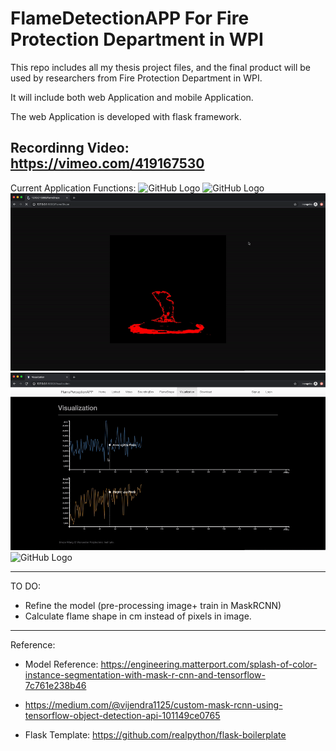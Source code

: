 # FlameDetectionAPP For Fire Protection Department in WPI


This repo includes all my thesis project files, and the final product will be used by researchers from Fire Protection Department in WPI.

It will include both web Application and mobile Application.

The web Application is developed with flask framework.

Recordinng Video: https://vimeo.com/419167530
--------------------------------------------------
Current Application Functions:
![GitHub Logo](/FLAME1.gif)
![GitHub Logo](/FLAME2.gif)
![GitHub Logo](/FLAME3.gif)
![GitHub Logo](/FLAME4.gif)
![GitHub Logo](/FLAME5.gif)


--------------------------------------------------
TO DO:

- Refine the model (pre-processing image+ train in MaskRCNN)
- Calculate flame shape in cm instead of pixels in image. 

--------------------------------------------------
Reference:
- Model Reference: https://engineering.matterport.com/splash-of-color-instance-segmentation-with-mask-r-cnn-and-tensorflow-7c761e238b46

- https://medium.com/@vijendra1125/custom-mask-rcnn-using-tensorflow-object-detection-api-101149ce0765

- Flask Template:  https://github.com/realpython/flask-boilerplate


